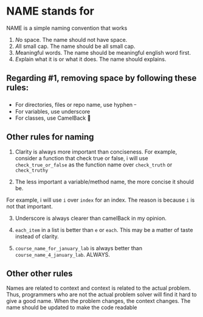 # NAME stands for

NAME is a simple naming convention that works

1. *N*o space. The name should not have space. 
2. *A*ll small cap. The name should be all small cap.
3. *M*eaningful words. The name should be meaningful english word first. 
4. *E*xplain what it is or what it does. The name should explains.

## Regarding #1, removing space by following these rules: 

- For directories, files or repo name, use hyphen ᠆
- For variables, use underscore 
- For classes, use CamelBack 🐫
  

## Other rules for naming 

1. Clarity is always more important than conciseness. For example, consider a function that check true or false, i will use `check_true_or_false` as the function name over `check_truth` or `check_truthy`

2. The less important a variable/method name, the more concise it should be. 

For example, i will use `i` over `index` for an index. The reason is because `i` is not that important. 

3. Underscore is always clearer than camelBack in my opinion. 

4. `each_item` in a list is better than `e` or `each`. This may be a matter of taste instead of clarity. 

5. `course_name_for_january_lab` is always better than `course_name_4_january_lab`. ALWAYS.



## Other other rules 

Names are related to context and context is related to the actual problem. Thus, programmers who are not the actual problem solver will find it hard to give a good name. 
When the problem changes, the context changes. The name should be updated to make the code readable 



